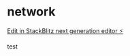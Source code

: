 # network

[Edit in StackBlitz next generation editor ⚡️](https://stackblitz.com/~/github.com/Skytech61/network)

test